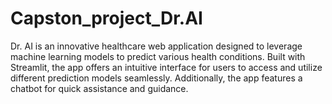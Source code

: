 # Capston_project_Dr.AI
Dr. AI is an innovative healthcare web application designed to leverage machine learning models to predict various health conditions. Built with Streamlit, the app offers an intuitive interface for users to access and utilize different prediction models seamlessly. Additionally, the app features a chatbot for quick assistance and guidance.
